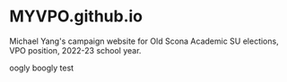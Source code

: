 # MYVPO.github.io
Michael Yang's campaign website for Old Scona Academic SU elections, VPO position, 2022-23 school year.

oogly boogly test

